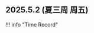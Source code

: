 ## 2025.5.2 (夏三周 周五)
!!! info "Time Record"
    <div>                        <script type="text/javascript">window.PlotlyConfig = {MathJaxConfig: 'local'};</script>
        <script charset="utf-8" src="https://cdn.plot.ly/plotly-2.35.2.min.js"></script>                <div id="97ce4e16-e16f-41fc-8c20-6f251ebf6aa8" class="plotly-graph-div" style="height:100%; width:100%;"></div>            <script type="text/javascript">                                    window.PLOTLYENV=window.PLOTLYENV || {};                                    if (document.getElementById("97ce4e16-e16f-41fc-8c20-6f251ebf6aa8")) {                    Plotly.newPlot(                        "97ce4e16-e16f-41fc-8c20-6f251ebf6aa8",                        [{"hovertemplate":"Mid: %{x}\u003cbr\u003e\u65f6\u957f: %{y} min\u003cbr\u003e\u5185\u5bb9: %{text}\u003cextra\u003e\u003c\u002fextra\u003e","marker":{"color":"LightSteelBlue"},"name":"\u6d3b\u52a8\u65f6\u957f\u002fmin","text":["Vis\u4f5c\u4e1a \u8bba\u6587\u4ea4\u6d41\u51c6\u5907","\u5403\u996d \u6253\u5370 \u80cc\u5355\u8bcd","Vim-easymotion\u5b66\u4e60 Vscode\u8bbe\u7f6e\u63a2\u7d22","vue\u5b66\u4e60","SRTP\u4ea4\u6d41&\u8bba\u6587\u5206\u4eab","\u8fd0\u52a8\u6253\u5361 \u4f4d\u79fb","\u5403\u996d \u80cc\u5355\u8bcd \u5237\u65b0\u95fb","\u4f4d\u79fb \u6253\u5370 \u6253\u7535\u8bdd","SRTP\u5b9e\u9a8c","SRTP\u5b9e\u9a8c","\u80cc\u5355\u8bcd","\u6d17\u6fa1 \u6d17\u8863\u670d","minisql\u5b9e\u9a8c \u7ec8\u7aef\u547d\u4ee4\u63a2\u7d22","\u5348\u4f11","Vis\u5c0f\u6d4b \u4e8b\u52a1","minisql","\u5403\u996d \u5237\u89c6\u9891","minisql","DB\u667a\u4e91 \u80cc\u5355\u8bcd","\u4f11\u606f","DB\u667a\u4e91 \u641c\u7d22python\u722c\u866b\u6559\u7a0b","DB\u5c0f\u6d4b","python\u5b66\u4e60"],"textposition":"none","x":["7:48","8:33","8:5","9:38","9:13","10:53","11:30","11:56","12:18","12:32","12:41","12:3","13:54","15:8","17:55","18:7","18:42","19:45","20:56","21:44","21:33","23:27","23:55"],"y":[58,32,31,36,34,46,29,22,22,6,12,31,72,197,16,9,61,65,77,18,81,26,30],"type":"bar"},{"hovertemplate":"Mid: %{x}\u003cbr\u003e\u65f6\u957f: %{text} min\u003cbr\u003e\u8d1f\u71b5\u503c: %{y}\u003cextra\u003e\u003c\u002fextra\u003e","marker":{"color":"lightgreen"},"mode":"lines+markers","name":"\u8d1f\u71b5\u503c","text":[58.0,32.0,31.0,36.0,34.0,46.0,29.0,22.0,22.0,6.0,12.0,31.0,72.0,197.0,16.0,9.0,61.0,65.0,77.0,18.0,81.0,26.0,30.0],"x":["7:48","8:33","8:5","9:38","9:13","10:53","11:30","11:56","12:18","12:32","12:41","12:3","13:54","15:8","17:55","18:7","18:42","19:45","20:56","21:44","21:33","23:27","23:55"],"y":[2.0,2.0,2.0,2.0,2.0,2.0,1.5,1.5,2.0,2.0,2.0,1.5,2.0,1.0,2.0,2.0,0.5,2.0,2.0,1.5,1.5,2.0,2.0],"yaxis":"y2","type":"scatter"}],                        {"title":{"text":"\u4eca\u65e5\u6d3b\u52a8\u65f6\u957f\u4e0e\u8d1f\u71b5\u503c"},"xaxis":{"title":{"text":"\u6d3b\u52a8\u65f6\u523b\u4e2d\u503c"}},"yaxis":{"title":{"text":"\u6d3b\u52a8\u65f6\u957f\u002fmin"}},"yaxis2":{"overlaying":"y","range":[0,4],"side":"right","title":{"text":"\u8d1f\u71b5\u503c"}},"template":{"data":{"histogram2dcontour":[{"type":"histogram2dcontour","colorbar":{"outlinewidth":0,"ticks":""},"colorscale":[[0.0,"#0d0887"],[0.1111111111111111,"#46039f"],[0.2222222222222222,"#7201a8"],[0.3333333333333333,"#9c179e"],[0.4444444444444444,"#bd3786"],[0.5555555555555556,"#d8576b"],[0.6666666666666666,"#ed7953"],[0.7777777777777778,"#fb9f3a"],[0.8888888888888888,"#fdca26"],[1.0,"#f0f921"]]}],"choropleth":[{"type":"choropleth","colorbar":{"outlinewidth":0,"ticks":""}}],"histogram2d":[{"type":"histogram2d","colorbar":{"outlinewidth":0,"ticks":""},"colorscale":[[0.0,"#0d0887"],[0.1111111111111111,"#46039f"],[0.2222222222222222,"#7201a8"],[0.3333333333333333,"#9c179e"],[0.4444444444444444,"#bd3786"],[0.5555555555555556,"#d8576b"],[0.6666666666666666,"#ed7953"],[0.7777777777777778,"#fb9f3a"],[0.8888888888888888,"#fdca26"],[1.0,"#f0f921"]]}],"heatmap":[{"type":"heatmap","colorbar":{"outlinewidth":0,"ticks":""},"colorscale":[[0.0,"#0d0887"],[0.1111111111111111,"#46039f"],[0.2222222222222222,"#7201a8"],[0.3333333333333333,"#9c179e"],[0.4444444444444444,"#bd3786"],[0.5555555555555556,"#d8576b"],[0.6666666666666666,"#ed7953"],[0.7777777777777778,"#fb9f3a"],[0.8888888888888888,"#fdca26"],[1.0,"#f0f921"]]}],"heatmapgl":[{"type":"heatmapgl","colorbar":{"outlinewidth":0,"ticks":""},"colorscale":[[0.0,"#0d0887"],[0.1111111111111111,"#46039f"],[0.2222222222222222,"#7201a8"],[0.3333333333333333,"#9c179e"],[0.4444444444444444,"#bd3786"],[0.5555555555555556,"#d8576b"],[0.6666666666666666,"#ed7953"],[0.7777777777777778,"#fb9f3a"],[0.8888888888888888,"#fdca26"],[1.0,"#f0f921"]]}],"contourcarpet":[{"type":"contourcarpet","colorbar":{"outlinewidth":0,"ticks":""}}],"contour":[{"type":"contour","colorbar":{"outlinewidth":0,"ticks":""},"colorscale":[[0.0,"#0d0887"],[0.1111111111111111,"#46039f"],[0.2222222222222222,"#7201a8"],[0.3333333333333333,"#9c179e"],[0.4444444444444444,"#bd3786"],[0.5555555555555556,"#d8576b"],[0.6666666666666666,"#ed7953"],[0.7777777777777778,"#fb9f3a"],[0.8888888888888888,"#fdca26"],[1.0,"#f0f921"]]}],"surface":[{"type":"surface","colorbar":{"outlinewidth":0,"ticks":""},"colorscale":[[0.0,"#0d0887"],[0.1111111111111111,"#46039f"],[0.2222222222222222,"#7201a8"],[0.3333333333333333,"#9c179e"],[0.4444444444444444,"#bd3786"],[0.5555555555555556,"#d8576b"],[0.6666666666666666,"#ed7953"],[0.7777777777777778,"#fb9f3a"],[0.8888888888888888,"#fdca26"],[1.0,"#f0f921"]]}],"mesh3d":[{"type":"mesh3d","colorbar":{"outlinewidth":0,"ticks":""}}],"scatter":[{"fillpattern":{"fillmode":"overlay","size":10,"solidity":0.2},"type":"scatter"}],"parcoords":[{"type":"parcoords","line":{"colorbar":{"outlinewidth":0,"ticks":""}}}],"scatterpolargl":[{"type":"scatterpolargl","marker":{"colorbar":{"outlinewidth":0,"ticks":""}}}],"bar":[{"error_x":{"color":"#2a3f5f"},"error_y":{"color":"#2a3f5f"},"marker":{"line":{"color":"#E5ECF6","width":0.5},"pattern":{"fillmode":"overlay","size":10,"solidity":0.2}},"type":"bar"}],"scattergeo":[{"type":"scattergeo","marker":{"colorbar":{"outlinewidth":0,"ticks":""}}}],"scatterpolar":[{"type":"scatterpolar","marker":{"colorbar":{"outlinewidth":0,"ticks":""}}}],"histogram":[{"marker":{"pattern":{"fillmode":"overlay","size":10,"solidity":0.2}},"type":"histogram"}],"scattergl":[{"type":"scattergl","marker":{"colorbar":{"outlinewidth":0,"ticks":""}}}],"scatter3d":[{"type":"scatter3d","line":{"colorbar":{"outlinewidth":0,"ticks":""}},"marker":{"colorbar":{"outlinewidth":0,"ticks":""}}}],"scattermapbox":[{"type":"scattermapbox","marker":{"colorbar":{"outlinewidth":0,"ticks":""}}}],"scatterternary":[{"type":"scatterternary","marker":{"colorbar":{"outlinewidth":0,"ticks":""}}}],"scattercarpet":[{"type":"scattercarpet","marker":{"colorbar":{"outlinewidth":0,"ticks":""}}}],"carpet":[{"aaxis":{"endlinecolor":"#2a3f5f","gridcolor":"white","linecolor":"white","minorgridcolor":"white","startlinecolor":"#2a3f5f"},"baxis":{"endlinecolor":"#2a3f5f","gridcolor":"white","linecolor":"white","minorgridcolor":"white","startlinecolor":"#2a3f5f"},"type":"carpet"}],"table":[{"cells":{"fill":{"color":"#EBF0F8"},"line":{"color":"white"}},"header":{"fill":{"color":"#C8D4E3"},"line":{"color":"white"}},"type":"table"}],"barpolar":[{"marker":{"line":{"color":"#E5ECF6","width":0.5},"pattern":{"fillmode":"overlay","size":10,"solidity":0.2}},"type":"barpolar"}],"pie":[{"automargin":true,"type":"pie"}]},"layout":{"autotypenumbers":"strict","colorway":["#636efa","#EF553B","#00cc96","#ab63fa","#FFA15A","#19d3f3","#FF6692","#B6E880","#FF97FF","#FECB52"],"font":{"color":"#2a3f5f"},"hovermode":"closest","hoverlabel":{"align":"left"},"paper_bgcolor":"white","plot_bgcolor":"#E5ECF6","polar":{"bgcolor":"#E5ECF6","angularaxis":{"gridcolor":"white","linecolor":"white","ticks":""},"radialaxis":{"gridcolor":"white","linecolor":"white","ticks":""}},"ternary":{"bgcolor":"#E5ECF6","aaxis":{"gridcolor":"white","linecolor":"white","ticks":""},"baxis":{"gridcolor":"white","linecolor":"white","ticks":""},"caxis":{"gridcolor":"white","linecolor":"white","ticks":""}},"coloraxis":{"colorbar":{"outlinewidth":0,"ticks":""}},"colorscale":{"sequential":[[0.0,"#0d0887"],[0.1111111111111111,"#46039f"],[0.2222222222222222,"#7201a8"],[0.3333333333333333,"#9c179e"],[0.4444444444444444,"#bd3786"],[0.5555555555555556,"#d8576b"],[0.6666666666666666,"#ed7953"],[0.7777777777777778,"#fb9f3a"],[0.8888888888888888,"#fdca26"],[1.0,"#f0f921"]],"sequentialminus":[[0.0,"#0d0887"],[0.1111111111111111,"#46039f"],[0.2222222222222222,"#7201a8"],[0.3333333333333333,"#9c179e"],[0.4444444444444444,"#bd3786"],[0.5555555555555556,"#d8576b"],[0.6666666666666666,"#ed7953"],[0.7777777777777778,"#fb9f3a"],[0.8888888888888888,"#fdca26"],[1.0,"#f0f921"]],"diverging":[[0,"#8e0152"],[0.1,"#c51b7d"],[0.2,"#de77ae"],[0.3,"#f1b6da"],[0.4,"#fde0ef"],[0.5,"#f7f7f7"],[0.6,"#e6f5d0"],[0.7,"#b8e186"],[0.8,"#7fbc41"],[0.9,"#4d9221"],[1,"#276419"]]},"xaxis":{"gridcolor":"white","linecolor":"white","ticks":"","title":{"standoff":15},"zerolinecolor":"white","automargin":true,"zerolinewidth":2},"yaxis":{"gridcolor":"white","linecolor":"white","ticks":"","title":{"standoff":15},"zerolinecolor":"white","automargin":true,"zerolinewidth":2},"scene":{"xaxis":{"backgroundcolor":"#E5ECF6","gridcolor":"white","linecolor":"white","showbackground":true,"ticks":"","zerolinecolor":"white","gridwidth":2},"yaxis":{"backgroundcolor":"#E5ECF6","gridcolor":"white","linecolor":"white","showbackground":true,"ticks":"","zerolinecolor":"white","gridwidth":2},"zaxis":{"backgroundcolor":"#E5ECF6","gridcolor":"white","linecolor":"white","showbackground":true,"ticks":"","zerolinecolor":"white","gridwidth":2}},"shapedefaults":{"line":{"color":"#2a3f5f"}},"annotationdefaults":{"arrowcolor":"#2a3f5f","arrowhead":0,"arrowwidth":1},"geo":{"bgcolor":"white","landcolor":"#E5ECF6","subunitcolor":"white","showland":true,"showlakes":true,"lakecolor":"white"},"title":{"x":0.05},"mapbox":{"style":"light"}}}},                        {"responsive": true}                    )                };                            </script>        </div>

!!! info "Daily Tasks"
    - [x] SRTP 1~2
    - [ ] CET-6 英语听力
    - [x] 背单词 1~2
    - [x] 课内学习 1~3
    - [x] vue3 学习 1~3 (2)
    - [x] 考试科目复习
    - [ ] 剪辑学习


## 2025.5.3 (周六)
??? info "Time Record"
    <div>                        <script type="text/javascript">window.PlotlyConfig = {MathJaxConfig: 'local'};</script>
        <script charset="utf-8" src="https://cdn.plot.ly/plotly-2.35.2.min.js"></script>                <div id="b905fe97-54d0-4605-956b-8984fb8789e8" class="plotly-graph-div" style="height:100%; width:100%;"></div>            <script type="text/javascript">                                    window.PLOTLYENV=window.PLOTLYENV || {};                                    if (document.getElementById("b905fe97-54d0-4605-956b-8984fb8789e8")) {                    Plotly.newPlot(                        "b905fe97-54d0-4605-956b-8984fb8789e8",                        [{"hovertemplate":"Mid: %{x}\u003cbr\u003e\u65f6\u957f: %{y} min\u003cbr\u003e\u5185\u5bb9: %{text}\u003cextra\u003e\u003c\u002fextra\u003e","marker":{"color":"LightSteelBlue"},"name":"\u6d3b\u52a8\u65f6\u957f\u002fmin","text":["DB\u4f5c\u4e1a","\u5403\u996d \u80cc\u5355\u8bcd","DB\u4f5c\u4e1a","\u4e8b\u52a1 \u80cc\u5355\u8bcd","\u63a2\u7d22AI\u6269\u56fe\u3001\u5904\u7406\u56fe PS\u4fee\u56fe(ilyina_c24_M2_*.png)","\u5403\u996d \u4e8b\u52a1 \u5237\u89c6\u9891","\u5348\u4f11","\u4e8b\u52a1","DB\u590d\u4e60","SRTP\u4ea4\u6d41","DB\u590d\u4e60 OOP\u4f5c\u4e1a\u63a2\u7d22","\u5403\u996d \u80cc\u5355\u8bcd \u4e8b\u52a1 \u6253\u7535\u8bdd \u5237\u89c6\u9891","\u63a2\u7d22API vue\u5b66\u4e60 python\u5b66\u4e60","\u73a9\u6e38\u620f \u63a2\u7d22vue"],"textposition":"none","x":["8:50","9:25","9:52","10:21","11:40","12:19","13:10","14:33","14:57","15:24","15:27","17:58","18:33","21:59"],"y":[42,28,26,31,128,70,31,16,33,19,109,73,115,178],"type":"bar"},{"hovertemplate":"Mid: %{x}\u003cbr\u003e\u65f6\u957f: %{text} min\u003cbr\u003e\u8d1f\u71b5\u503c: %{y}\u003cextra\u003e\u003c\u002fextra\u003e","marker":{"color":"lightgreen"},"mode":"lines+markers","name":"\u8d1f\u71b5\u503c","text":[42.0,28.0,26.0,31.0,128.0,70.0,31.0,16.0,33.0,19.0,109.0,73.0,115.0,178.0],"x":["8:50","9:25","9:52","10:21","11:40","12:19","13:10","14:33","14:57","15:24","15:27","17:58","18:33","21:59"],"y":[2.0,2.0,2.0,2.0,1.5,0.0,1.5,1.5,1.5,2.0,2.0,1.5,1.5,0.5],"yaxis":"y2","type":"scatter"}],                        {"title":{"text":"\u4eca\u65e5\u6d3b\u52a8\u65f6\u957f\u4e0e\u8d1f\u71b5\u503c"},"xaxis":{"title":{"text":"\u6d3b\u52a8\u65f6\u523b\u4e2d\u503c"}},"yaxis":{"title":{"text":"\u6d3b\u52a8\u65f6\u957f\u002fmin"}},"yaxis2":{"overlaying":"y","range":[0,4],"side":"right","title":{"text":"\u8d1f\u71b5\u503c"}},"template":{"data":{"histogram2dcontour":[{"type":"histogram2dcontour","colorbar":{"outlinewidth":0,"ticks":""},"colorscale":[[0.0,"#0d0887"],[0.1111111111111111,"#46039f"],[0.2222222222222222,"#7201a8"],[0.3333333333333333,"#9c179e"],[0.4444444444444444,"#bd3786"],[0.5555555555555556,"#d8576b"],[0.6666666666666666,"#ed7953"],[0.7777777777777778,"#fb9f3a"],[0.8888888888888888,"#fdca26"],[1.0,"#f0f921"]]}],"choropleth":[{"type":"choropleth","colorbar":{"outlinewidth":0,"ticks":""}}],"histogram2d":[{"type":"histogram2d","colorbar":{"outlinewidth":0,"ticks":""},"colorscale":[[0.0,"#0d0887"],[0.1111111111111111,"#46039f"],[0.2222222222222222,"#7201a8"],[0.3333333333333333,"#9c179e"],[0.4444444444444444,"#bd3786"],[0.5555555555555556,"#d8576b"],[0.6666666666666666,"#ed7953"],[0.7777777777777778,"#fb9f3a"],[0.8888888888888888,"#fdca26"],[1.0,"#f0f921"]]}],"heatmap":[{"type":"heatmap","colorbar":{"outlinewidth":0,"ticks":""},"colorscale":[[0.0,"#0d0887"],[0.1111111111111111,"#46039f"],[0.2222222222222222,"#7201a8"],[0.3333333333333333,"#9c179e"],[0.4444444444444444,"#bd3786"],[0.5555555555555556,"#d8576b"],[0.6666666666666666,"#ed7953"],[0.7777777777777778,"#fb9f3a"],[0.8888888888888888,"#fdca26"],[1.0,"#f0f921"]]}],"heatmapgl":[{"type":"heatmapgl","colorbar":{"outlinewidth":0,"ticks":""},"colorscale":[[0.0,"#0d0887"],[0.1111111111111111,"#46039f"],[0.2222222222222222,"#7201a8"],[0.3333333333333333,"#9c179e"],[0.4444444444444444,"#bd3786"],[0.5555555555555556,"#d8576b"],[0.6666666666666666,"#ed7953"],[0.7777777777777778,"#fb9f3a"],[0.8888888888888888,"#fdca26"],[1.0,"#f0f921"]]}],"contourcarpet":[{"type":"contourcarpet","colorbar":{"outlinewidth":0,"ticks":""}}],"contour":[{"type":"contour","colorbar":{"outlinewidth":0,"ticks":""},"colorscale":[[0.0,"#0d0887"],[0.1111111111111111,"#46039f"],[0.2222222222222222,"#7201a8"],[0.3333333333333333,"#9c179e"],[0.4444444444444444,"#bd3786"],[0.5555555555555556,"#d8576b"],[0.6666666666666666,"#ed7953"],[0.7777777777777778,"#fb9f3a"],[0.8888888888888888,"#fdca26"],[1.0,"#f0f921"]]}],"surface":[{"type":"surface","colorbar":{"outlinewidth":0,"ticks":""},"colorscale":[[0.0,"#0d0887"],[0.1111111111111111,"#46039f"],[0.2222222222222222,"#7201a8"],[0.3333333333333333,"#9c179e"],[0.4444444444444444,"#bd3786"],[0.5555555555555556,"#d8576b"],[0.6666666666666666,"#ed7953"],[0.7777777777777778,"#fb9f3a"],[0.8888888888888888,"#fdca26"],[1.0,"#f0f921"]]}],"mesh3d":[{"type":"mesh3d","colorbar":{"outlinewidth":0,"ticks":""}}],"scatter":[{"fillpattern":{"fillmode":"overlay","size":10,"solidity":0.2},"type":"scatter"}],"parcoords":[{"type":"parcoords","line":{"colorbar":{"outlinewidth":0,"ticks":""}}}],"scatterpolargl":[{"type":"scatterpolargl","marker":{"colorbar":{"outlinewidth":0,"ticks":""}}}],"bar":[{"error_x":{"color":"#2a3f5f"},"error_y":{"color":"#2a3f5f"},"marker":{"line":{"color":"#E5ECF6","width":0.5},"pattern":{"fillmode":"overlay","size":10,"solidity":0.2}},"type":"bar"}],"scattergeo":[{"type":"scattergeo","marker":{"colorbar":{"outlinewidth":0,"ticks":""}}}],"scatterpolar":[{"type":"scatterpolar","marker":{"colorbar":{"outlinewidth":0,"ticks":""}}}],"histogram":[{"marker":{"pattern":{"fillmode":"overlay","size":10,"solidity":0.2}},"type":"histogram"}],"scattergl":[{"type":"scattergl","marker":{"colorbar":{"outlinewidth":0,"ticks":""}}}],"scatter3d":[{"type":"scatter3d","line":{"colorbar":{"outlinewidth":0,"ticks":""}},"marker":{"colorbar":{"outlinewidth":0,"ticks":""}}}],"scattermapbox":[{"type":"scattermapbox","marker":{"colorbar":{"outlinewidth":0,"ticks":""}}}],"scatterternary":[{"type":"scatterternary","marker":{"colorbar":{"outlinewidth":0,"ticks":""}}}],"scattercarpet":[{"type":"scattercarpet","marker":{"colorbar":{"outlinewidth":0,"ticks":""}}}],"carpet":[{"aaxis":{"endlinecolor":"#2a3f5f","gridcolor":"white","linecolor":"white","minorgridcolor":"white","startlinecolor":"#2a3f5f"},"baxis":{"endlinecolor":"#2a3f5f","gridcolor":"white","linecolor":"white","minorgridcolor":"white","startlinecolor":"#2a3f5f"},"type":"carpet"}],"table":[{"cells":{"fill":{"color":"#EBF0F8"},"line":{"color":"white"}},"header":{"fill":{"color":"#C8D4E3"},"line":{"color":"white"}},"type":"table"}],"barpolar":[{"marker":{"line":{"color":"#E5ECF6","width":0.5},"pattern":{"fillmode":"overlay","size":10,"solidity":0.2}},"type":"barpolar"}],"pie":[{"automargin":true,"type":"pie"}]},"layout":{"autotypenumbers":"strict","colorway":["#636efa","#EF553B","#00cc96","#ab63fa","#FFA15A","#19d3f3","#FF6692","#B6E880","#FF97FF","#FECB52"],"font":{"color":"#2a3f5f"},"hovermode":"closest","hoverlabel":{"align":"left"},"paper_bgcolor":"white","plot_bgcolor":"#E5ECF6","polar":{"bgcolor":"#E5ECF6","angularaxis":{"gridcolor":"white","linecolor":"white","ticks":""},"radialaxis":{"gridcolor":"white","linecolor":"white","ticks":""}},"ternary":{"bgcolor":"#E5ECF6","aaxis":{"gridcolor":"white","linecolor":"white","ticks":""},"baxis":{"gridcolor":"white","linecolor":"white","ticks":""},"caxis":{"gridcolor":"white","linecolor":"white","ticks":""}},"coloraxis":{"colorbar":{"outlinewidth":0,"ticks":""}},"colorscale":{"sequential":[[0.0,"#0d0887"],[0.1111111111111111,"#46039f"],[0.2222222222222222,"#7201a8"],[0.3333333333333333,"#9c179e"],[0.4444444444444444,"#bd3786"],[0.5555555555555556,"#d8576b"],[0.6666666666666666,"#ed7953"],[0.7777777777777778,"#fb9f3a"],[0.8888888888888888,"#fdca26"],[1.0,"#f0f921"]],"sequentialminus":[[0.0,"#0d0887"],[0.1111111111111111,"#46039f"],[0.2222222222222222,"#7201a8"],[0.3333333333333333,"#9c179e"],[0.4444444444444444,"#bd3786"],[0.5555555555555556,"#d8576b"],[0.6666666666666666,"#ed7953"],[0.7777777777777778,"#fb9f3a"],[0.8888888888888888,"#fdca26"],[1.0,"#f0f921"]],"diverging":[[0,"#8e0152"],[0.1,"#c51b7d"],[0.2,"#de77ae"],[0.3,"#f1b6da"],[0.4,"#fde0ef"],[0.5,"#f7f7f7"],[0.6,"#e6f5d0"],[0.7,"#b8e186"],[0.8,"#7fbc41"],[0.9,"#4d9221"],[1,"#276419"]]},"xaxis":{"gridcolor":"white","linecolor":"white","ticks":"","title":{"standoff":15},"zerolinecolor":"white","automargin":true,"zerolinewidth":2},"yaxis":{"gridcolor":"white","linecolor":"white","ticks":"","title":{"standoff":15},"zerolinecolor":"white","automargin":true,"zerolinewidth":2},"scene":{"xaxis":{"backgroundcolor":"#E5ECF6","gridcolor":"white","linecolor":"white","showbackground":true,"ticks":"","zerolinecolor":"white","gridwidth":2},"yaxis":{"backgroundcolor":"#E5ECF6","gridcolor":"white","linecolor":"white","showbackground":true,"ticks":"","zerolinecolor":"white","gridwidth":2},"zaxis":{"backgroundcolor":"#E5ECF6","gridcolor":"white","linecolor":"white","showbackground":true,"ticks":"","zerolinecolor":"white","gridwidth":2}},"shapedefaults":{"line":{"color":"#2a3f5f"}},"annotationdefaults":{"arrowcolor":"#2a3f5f","arrowhead":0,"arrowwidth":1},"geo":{"bgcolor":"white","landcolor":"#E5ECF6","subunitcolor":"white","showland":true,"showlakes":true,"lakecolor":"white"},"title":{"x":0.05},"mapbox":{"style":"light"}}}},                        {"responsive": true}                    )                };                            </script>        </div>

??? info "Daily Tasks"
    - [x] SRTP 1~2 (1)
    - [ ] CET-6 英语听力 1~2
    - [x] 背单词 1~2
    - [x] 课内学习 1~3 (2)
    - [x] vue3 学习 1~3
    - [x] 考试科目复习
    - [ ] 剪辑学习


##
??? info "Time Record"


??? info "Daily Tasks"
    - [ ] SRTP 1~2
    - [ ] CET-6 英语听力
    - [ ] 背单词 1~2
    - [ ] 课内学习 1~3
    - [ ] vue3 学习 1~3
    - [ ] 考试科目复习
    - [ ] 剪辑学习

??? note "Introspection"

